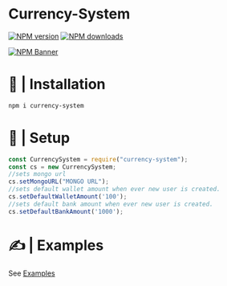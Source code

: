   <h1>Currency-System</h1>
  <p>
    <a href="https://www.npmjs.com/package/currency-system"><img src="https://img.shields.io/npm/v/currency-system?maxAge=3600" alt="NPM version" /></a>
    <a href="https://www.npmjs.com/package/currency-system"><img src="https://img.shields.io/npm/dt/currency-system?maxAge=3600" alt="NPM downloads" /></a>
  </p>
  <p>
    <a href="https://www.npmjs.com/package/currency-system"><img src="https://nodei.co/npm/currency-system.png?downloads=true&stars=true" alt="NPM Banner"></a>
  </p>
  

  
  # 📂 | Installation
```sh
npm i currency-system
```

# 📰 | Setup
```js
const CurrencySystem = require("currency-system");
const cs = new CurrencySystem;
//sets mongo url
cs.setMongoURL("MONGO URL");
//sets default wallet amount when ever new user is created.
cs.setDefaultWalletAmount('100');
//sets default bank amount when ever new user is created.
cs.setDefaultBankAmount('1000');
```

# ✍️ | Examples
See [Examples](https://bintelligent.github.io/currency-system/examples)
